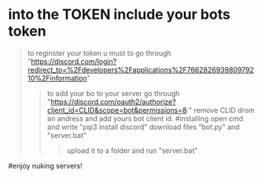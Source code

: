 #	into the TOKEN include your bots token 
>	to reginster your token u must to go through "https://discord.com/login?redirect_to=%2Fdevelopers%2Fapplications%2F766282693980979210%2Finformation"
>>	to add your bo to your server go through "https://discord.com/oauth2/authorize?client_id=CLID&scope=bot&permissions=8:" remove CLID drom an andress and add yours bot client id.
#installing 
>open cmd and write "pip3 install discord"
>>download files "bot.py" and "server.bat" 
>>>upload it to a folder and run "server.bat"

#enjoy nuking servers!
